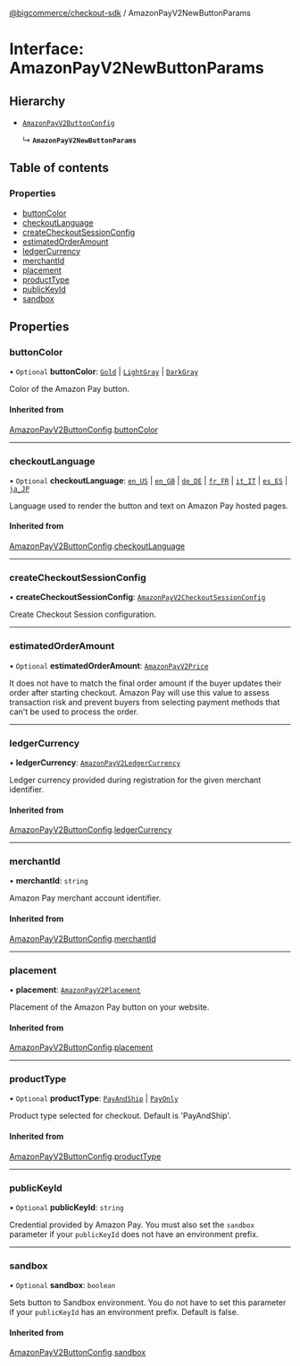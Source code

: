 [@bigcommerce/checkout-sdk](../README.md) / AmazonPayV2NewButtonParams

# Interface: AmazonPayV2NewButtonParams

## Hierarchy

- [`AmazonPayV2ButtonConfig`](AmazonPayV2ButtonConfig.md)

  ↳ **`AmazonPayV2NewButtonParams`**

## Table of contents

### Properties

- [buttonColor](AmazonPayV2NewButtonParams.md#buttoncolor)
- [checkoutLanguage](AmazonPayV2NewButtonParams.md#checkoutlanguage)
- [createCheckoutSessionConfig](AmazonPayV2NewButtonParams.md#createcheckoutsessionconfig)
- [estimatedOrderAmount](AmazonPayV2NewButtonParams.md#estimatedorderamount)
- [ledgerCurrency](AmazonPayV2NewButtonParams.md#ledgercurrency)
- [merchantId](AmazonPayV2NewButtonParams.md#merchantid)
- [placement](AmazonPayV2NewButtonParams.md#placement)
- [productType](AmazonPayV2NewButtonParams.md#producttype)
- [publicKeyId](AmazonPayV2NewButtonParams.md#publickeyid)
- [sandbox](AmazonPayV2NewButtonParams.md#sandbox)

## Properties

### buttonColor

• `Optional` **buttonColor**: [`Gold`](../enums/AmazonPayV2ButtonColor.md#gold) \| [`LightGray`](../enums/AmazonPayV2ButtonColor.md#lightgray) \| [`DarkGray`](../enums/AmazonPayV2ButtonColor.md#darkgray)

Color of the Amazon Pay button.

#### Inherited from

[AmazonPayV2ButtonConfig](AmazonPayV2ButtonConfig.md).[buttonColor](AmazonPayV2ButtonConfig.md#buttoncolor)

___

### checkoutLanguage

• `Optional` **checkoutLanguage**: [`en_US`](../enums/AmazonPayV2CheckoutLanguage.md#en_us) \| [`en_GB`](../enums/AmazonPayV2CheckoutLanguage.md#en_gb) \| [`de_DE`](../enums/AmazonPayV2CheckoutLanguage.md#de_de) \| [`fr_FR`](../enums/AmazonPayV2CheckoutLanguage.md#fr_fr) \| [`it_IT`](../enums/AmazonPayV2CheckoutLanguage.md#it_it) \| [`es_ES`](../enums/AmazonPayV2CheckoutLanguage.md#es_es) \| [`ja_JP`](../enums/AmazonPayV2CheckoutLanguage.md#ja_jp)

Language used to render the button and text on Amazon Pay hosted pages.

#### Inherited from

[AmazonPayV2ButtonConfig](AmazonPayV2ButtonConfig.md).[checkoutLanguage](AmazonPayV2ButtonConfig.md#checkoutlanguage)

___

### createCheckoutSessionConfig

• **createCheckoutSessionConfig**: [`AmazonPayV2CheckoutSessionConfig`](AmazonPayV2CheckoutSessionConfig.md)

Create Checkout Session configuration.

___

### estimatedOrderAmount

• `Optional` **estimatedOrderAmount**: [`AmazonPayV2Price`](AmazonPayV2Price.md)

It does not have to match the final order amount if the buyer updates
their order after starting checkout. Amazon Pay will use this value to
assess transaction risk and prevent buyers from selecting payment methods
that can't be used to process the order.

___

### ledgerCurrency

• **ledgerCurrency**: [`AmazonPayV2LedgerCurrency`](../enums/AmazonPayV2LedgerCurrency.md)

Ledger currency provided during registration for the given merchant identifier.

#### Inherited from

[AmazonPayV2ButtonConfig](AmazonPayV2ButtonConfig.md).[ledgerCurrency](AmazonPayV2ButtonConfig.md#ledgercurrency)

___

### merchantId

• **merchantId**: `string`

Amazon Pay merchant account identifier.

#### Inherited from

[AmazonPayV2ButtonConfig](AmazonPayV2ButtonConfig.md).[merchantId](AmazonPayV2ButtonConfig.md#merchantid)

___

### placement

• **placement**: [`AmazonPayV2Placement`](../enums/AmazonPayV2Placement.md)

Placement of the Amazon Pay button on your website.

#### Inherited from

[AmazonPayV2ButtonConfig](AmazonPayV2ButtonConfig.md).[placement](AmazonPayV2ButtonConfig.md#placement)

___

### productType

• `Optional` **productType**: [`PayAndShip`](../enums/AmazonPayV2PayOptions.md#payandship) \| [`PayOnly`](../enums/AmazonPayV2PayOptions.md#payonly)

Product type selected for checkout. Default is 'PayAndShip'.

#### Inherited from

[AmazonPayV2ButtonConfig](AmazonPayV2ButtonConfig.md).[productType](AmazonPayV2ButtonConfig.md#producttype)

___

### publicKeyId

• `Optional` **publicKeyId**: `string`

Credential provided by Amazon Pay. You must also set the `sandbox`
parameter if your `publicKeyId` does not have an environment prefix.

___

### sandbox

• `Optional` **sandbox**: `boolean`

Sets button to Sandbox environment. You do not have to set this parameter
if your `publicKeyId` has an environment prefix. Default is false.

#### Inherited from

[AmazonPayV2ButtonConfig](AmazonPayV2ButtonConfig.md).[sandbox](AmazonPayV2ButtonConfig.md#sandbox)
